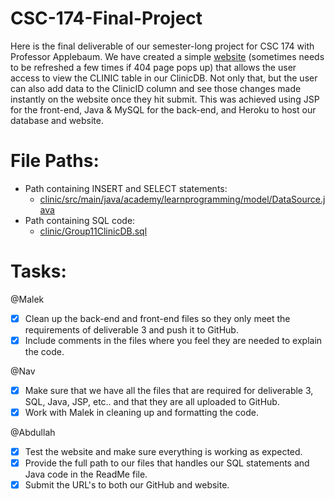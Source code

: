# CSC-174-Final-Project
Here is the final deliverable of our semester-long project for CSC 174 with Professor Applebaum. We have created a simple [website](https://nameless-atoll-88208.herokuapp.com/clinic/clinicData) (sometimes needs to be refreshed a few times if 404 page pops up) that allows the user access to view the CLINIC table in our ClinicDB. Not only that, but the user can also add data to the ClinicID column and see those changes made instantly on the website once they hit submit. This was achieved using JSP for the front-end, Java & MySQL for the back-end, and Heroku to host our database and website.

# File Paths:
- Path containing INSERT and SELECT statements: 
    - [clinic/src/main/java/academy/learnprogramming/model/DataSource.java](https://github.com/abHam87/CSC-174-Final-Project/blob/main/clinic/src/main/java/academy/learnprogramming/model/DataSource.java)
- Path containing SQL code: 
    - [clinic/Group11ClinicDB.sql](https://github.com/abHam87/CSC-174-Final-Project/blob/main/clinic/Group11ClinicDB.sql)
   
# Tasks:
@Malek
- [x] Clean up the back-end and front-end files so they only meet the requirements of deliverable 3 and push it to GitHub.
- [x] Include comments in the files where you feel they are needed to explain the code.

@Nav
- [X] Make sure that we have all the files that are required for deliverable 3, SQL, Java, JSP, etc.. and that they are all uploaded to GitHub.
- [X] Work with Malek in cleaning up and formatting the code.

@Abdullah
- [X] Test the website and make sure everything is working as expected.
- [X] Provide the full path to our files that handles our SQL statements and Java code in the ReadMe file.
- [X] Submit the URL's to both our GitHub and website.
